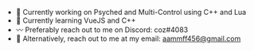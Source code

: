 
- 🔧 Currently working on Psyched and Multi-Control using C++ and Lua
- 📖 Currently learning VueJS and C++
- 〰️ Preferably reach out to me on Discord: coz#4083
- 📨 Alternatively, reach out to me at my email: aammff456@gmail.com
